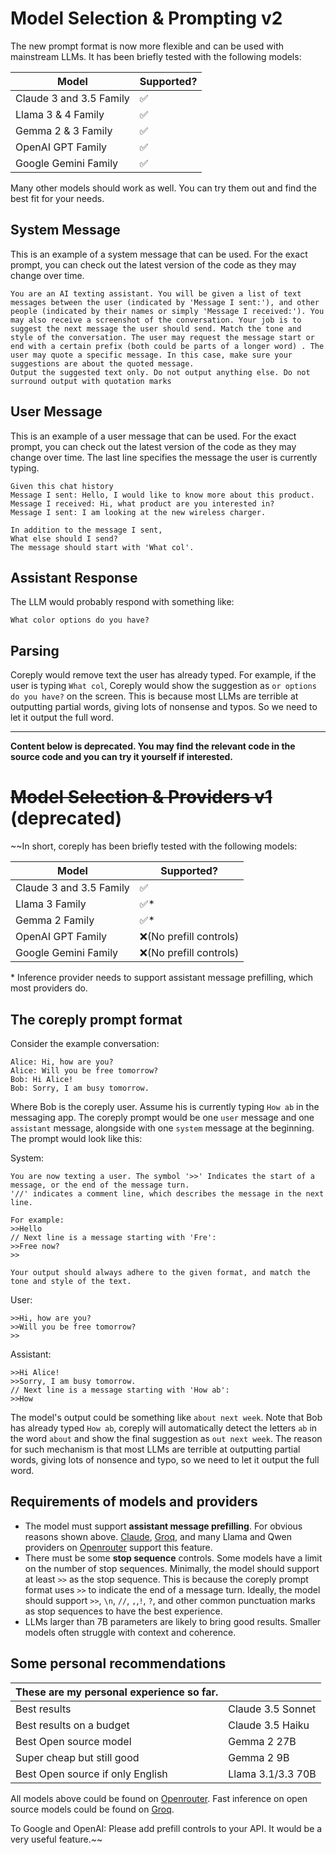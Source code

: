 # Model Selection & Prompting v2

The new prompt format is now more flexible and can be used with mainstream LLMs. It has been briefly tested with the following models:

| Model                   | Supported? |
|-------------------------|------------|
| Claude 3 and 3.5 Family | ✅          |
| Llama 3 & 4 Family      | ✅          |
| Gemma 2 & 3 Family      | ✅          |
| OpenAI GPT Family       | ✅          |
| Google Gemini Family    | ✅          |

Many other models should work as well. You can try them out and find the best fit for your needs.


## System Message

This is an example of a system message that can be used. For the exact prompt, you can check out the latest version of the code as they may change over time.

```
You are an AI texting assistant. You will be given a list of text messages between the user (indicated by 'Message I sent:'), and other people (indicated by their names or simply 'Message I received:'). You may also receive a screenshot of the conversation. Your job is to suggest the next message the user should send. Match the tone and style of the conversation. The user may request the message start or end with a certain prefix (both could be parts of a longer word) . The user may quote a specific message. In this case, make sure your suggestions are about the quoted message.
Output the suggested text only. Do not output anything else. Do not surround output with quotation marks
```

## User Message

This is an example of a user message that can be used. For the exact prompt, you can check out the latest version of the code as they may change over time. The last line specifies the message the user is currently typing.

```
Given this chat history
Message I sent: Hello, I would like to know more about this product.
Message I received: Hi, what product are you interested in?
Message I sent: I am looking at the new wireless charger.

In addition to the message I sent,
What else should I send?
The message should start with 'What col'.
```

## Assistant Response

The LLM would probably respond with something like:

```
What color options do you have?
```

## Parsing

Coreply would remove text the user has already typed. For example, if the user is typing `What col`, Coreply would show the suggestion as `or options do you have?` on the screen. This is because most LLMs are terrible at outputting partial words, giving lots of nonsense and typos. So we need to let it output the full word.


----

**Content below is deprecated. You may find the relevant code in the source code and you can try it yourself if interested.**

# ~~Model Selection & Providers v1~~ (deprecated)

~~In short, coreply has been briefly tested with the following models:

| Model                   | Supported?              |
| ----------------------- | ----------------------- |
| Claude 3 and 3.5 Family | ✅                      |
| Llama 3 Family          | ✅\*                    |
| Gemma 2 Family          | ✅\*                    |
| OpenAI GPT Family       | ❌(No prefill controls) |
| Google Gemini Family    | ❌(No prefill controls) |

\* Inference provider needs to support assistant message prefilling, which most providers do.

## The coreply prompt format 

Consider the example conversation:

```
Alice: Hi, how are you?
Alice: Will you be free tomorrow?
Bob: Hi Alice!
Bob: Sorry, I am busy tomorrow.
```

Where Bob is the coreply user. Assume his is currently typing `How ab` in the messaging app. The coreply prompt would be one `user` message and one `assistant` message, alongside with one `system` message at the beginning. The prompt would look like this:

System:

```
You are now texting a user. The symbol '>>' Indicates the start of a message, or the end of the message turn.
'//' indicates a comment line, which describes the message in the next line.

For example:
>>Hello
// Next line is a message starting with 'Fre':
>>Free now?
>>

Your output should always adhere to the given format, and match the tone and style of the text.
```

User:

```
>>Hi, how are you?
>>Will you be free tomorrow?
>>
```

Assistant:

```
>>Hi Alice!
>>Sorry, I am busy tomorrow.
// Next line is a message starting with 'How ab':
>>How
```

The model's output could be something like `about next week`. Note that Bob has already typed `How ab`, coreply will automatically detect the letters `ab` in the word `about` and show the final suggestion as `out next week`. The reason for such mechanism is that most LLMs are terrible at outputting partial words, giving lots of nonsence and typo, so we need to let it output the full word.

## Requirements of models and providers

-   The model must support **assistant message prefilling**. For obvious reasons shown above. [Claude](https://docs.anthropic.com/en/docs/build-with-claude/prompt-engineering/prefill-claudes-response), [Groq](https://console.groq.com/docs/prompting), and many Llama and Qwen providers on [Openrouter](https://openrouter.ai/docs/requests) support this feature.
-   There must be some **stop sequence** controls. Some models have a limit on the number of stop sequences. Minimally, the model should support at least `>>` as the stop sequence. This is because the coreply prompt format uses `>>` to indicate the end of a message turn. Ideally, the model should support `>>`, `\n`, `//`, `,`,`!`, `?`, and other common punctuation marks as stop sequences to have the best experience.
-   LLMs larger than 7B parameters are likely to bring good results. Smaller models often struggle with context and coherence.

## Some personal recommendations

| These are my personal experience so far. |                   |
| ---------------------------------------- | ----------------- |
| Best results                             | Claude 3.5 Sonnet |
| Best results on a budget                 | Claude 3.5 Haiku  |
| Best Open source model                   | Gemma 2 27B       |
| Super cheap but still good               | Gemma 2 9B        |
| Best Open source if only English         | Llama 3.1/3.3 70B |

All models above could be found on [Openrouter](https://openrouter.ai/). Fast inference on open source models could be found on [Groq](https://console.groq.com/).

To Google and OpenAI: Please add prefill controls to your API. It would be a very useful feature.~~
